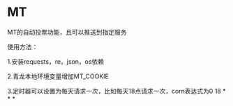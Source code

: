 # MT
MT的自动投票功能，且可以推送到指定服务

使用方法：

1.安装requests，re，json，os依赖

2.青龙本地环境变量增加MT_COOKIE

3.定时器可以设置为每天请求一次，比如每天18点请求一次，corn表达式为0 18 * * *
